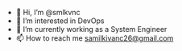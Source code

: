 - 👋 Hi, I’m @smlkvnc
- 👀 I’m interested in DevOps
- 🌱 I’m currently working as a System Engineer
- 📫 How to reach me samilkivanc26@gmail.com

<!---
smlkvnc/smlkvnc is a ✨ special ✨ repository because its `README.md` (this file) appears on your GitHub profile.
You can click the Preview link to take a look at your changes.
--->
